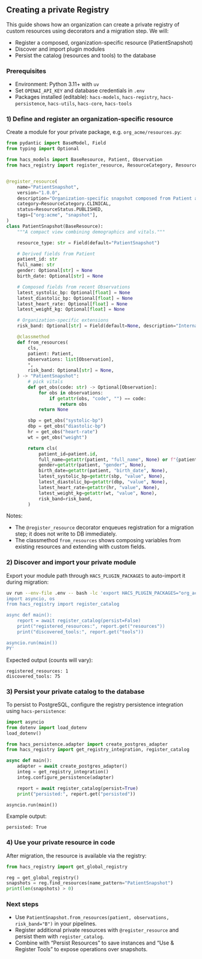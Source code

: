 ## Creating a private Registry

This guide shows how an organization can create a private registry of custom resources using decorators and a migration step. We will:

- Register a composed, organization-specific resource (PatientSnapshot)
- Discover and import plugin modules
- Persist the catalog (resources and tools) to the database

### Prerequisites

- Environment: Python 3.11+ with `uv`
- Set `OPENAI_API_KEY` and database credentials in `.env`
- Packages installed (editable): `hacs-models`, `hacs-registry`, `hacs-persistence`, `hacs-utils`, `hacs-core`, `hacs-tools`

### 1) Define and register an organization-specific resource

Create a module for your private package, e.g. `org_acme/resources.py`:

```python
from pydantic import BaseModel, Field
from typing import Optional

from hacs_models import BaseResource, Patient, Observation
from hacs_registry import register_resource, ResourceCategory, ResourceStatus


@register_resource(
    name="PatientSnapshot",
    version="1.0.0",
    description="Organization-specific snapshot composed from Patient and key Observations",
    category=ResourceCategory.CLINICAL,
    status=ResourceStatus.PUBLISHED,
    tags=["org:acme", "snapshot"],
)
class PatientSnapshot(BaseResource):
    """A compact view combining demographics and vitals."""

    resource_type: str = Field(default="PatientSnapshot")

    # Derived fields from Patient
    patient_id: str
    full_name: str
    gender: Optional[str] = None
    birth_date: Optional[str] = None

    # Composed fields from recent Observations
    latest_systolic_bp: Optional[float] = None
    latest_diastolic_bp: Optional[float] = None
    latest_heart_rate: Optional[float] = None
    latest_weight_kg: Optional[float] = None

    # Organization-specific extensions
    risk_band: Optional[str] = Field(default=None, description="Internal risk band A/B/C/D")

    @classmethod
    def from_resources(
        cls,
        patient: Patient,
        observations: list[Observation],
        *,
        risk_band: Optional[str] = None,
    ) -> "PatientSnapshot":
        # pick vitals
        def get_obs(code: str) -> Optional[Observation]:
            for obs in observations:
                if getattr(obs, "code", "") == code:
                    return obs
            return None

        sbp = get_obs("systolic-bp")
        dbp = get_obs("diastolic-bp")
        hr = get_obs("heart-rate")
        wt = get_obs("weight")

        return cls(
            patient_id=patient.id,
            full_name=getattr(patient, "full_name", None) or f"{patient.name.given} {patient.name.family}",
            gender=getattr(patient, "gender", None),
            birth_date=getattr(patient, "birth_date", None),
            latest_systolic_bp=getattr(sbp, "value", None),
            latest_diastolic_bp=getattr(dbp, "value", None),
            latest_heart_rate=getattr(hr, "value", None),
            latest_weight_kg=getattr(wt, "value", None),
            risk_band=risk_band,
        )
```

Notes:
- The `@register_resource` decorator enqueues registration for a migration step; it does not write to DB immediately.
- The classmethod `from_resources` shows composing variables from existing resources and extending with custom fields.

### 2) Discover and import your private module

Export your module path through `HACS_PLUGIN_PACKAGES` to auto-import it during migration:

```bash
uv run --env-file .env -- bash -lc 'export HACS_PLUGIN_PACKAGES="org_acme.resources"; python - <<PY
import asyncio, os
from hacs_registry import register_catalog

async def main():
    report = await register_catalog(persist=False)
    print("registered_resources:", report.get("resources"))
    print("discovered_tools:", report.get("tools"))

asyncio.run(main())
PY'
```

Expected output (counts will vary):

```text
registered_resources: 1
discovered_tools: 75
```

### 3) Persist your private catalog to the database

To persist to PostgreSQL, configure the registry persistence integration using `hacs-persistence`:

```python
import asyncio
from dotenv import load_dotenv
load_dotenv()

from hacs_persistence.adapter import create_postgres_adapter
from hacs_registry import get_registry_integration, register_catalog

async def main():
    adapter = await create_postgres_adapter()
    integ = get_registry_integration()
    integ.configure_persistence(adapter)

    report = await register_catalog(persist=True)
    print("persisted:", report.get("persisted"))

asyncio.run(main())
```

Example output:

```text
persisted: True
```

### 4) Use your private resource in code

After migration, the resource is available via the registry:

```python
from hacs_registry import get_global_registry

reg = get_global_registry()
snapshots = reg.find_resources(name_pattern="PatientSnapshot")
print(len(snapshots) > 0)
```

### Next steps

- Use `PatientSnapshot.from_resources(patient, observations, risk_band="B")` in your pipelines.
- Register additional private resources with `@register_resource` and persist them with `register_catalog`.
- Combine with “Persist Resources” to save instances and “Use & Register Tools” to expose operations over snapshots.


